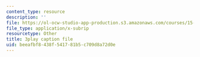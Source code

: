 ```yaml
---
content_type: resource
description: ''
file: https://ol-ocw-studio-app-production.s3.amazonaws.com/courses/15-401-finance-theory-i-fall-2008/beeafbf8438f541781b5c709d8a72d0e_Q2qjnLO3I_M.vtt
file_type: application/x-subrip
resourcetype: Other
title: 3play caption file
uid: beeafbf8-438f-5417-81b5-c709d8a72d0e
---
```

